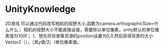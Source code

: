 # UnityKnowledge
2D游戏
可以通过代码改写相机的视野大小,函数为camera.orthographicSize=什么什么；
相机的视野大小不能直接设值，需要除以单位像素，unity默认的单位像素值为100f；
1、想先将背景等资源的position设置为0,0.然后获得背景的大小Vector2（），（其y值/2）/单位像素值。
